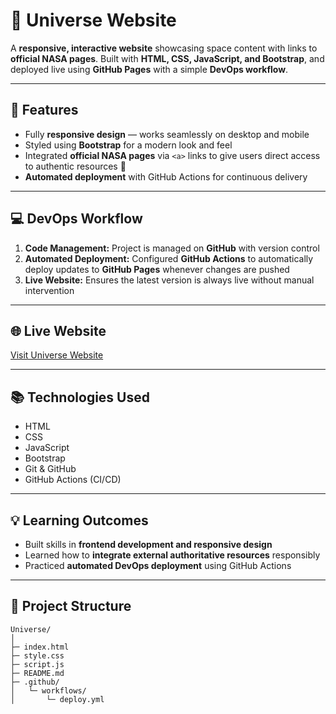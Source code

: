 

# 🌌 Universe Website

A **responsive, interactive website** showcasing space content with links to **official NASA pages**. Built with **HTML, CSS, JavaScript, and Bootstrap**, and deployed live using **GitHub Pages** with a simple **DevOps workflow**.

---

## 🚀 Features

* Fully **responsive design** — works seamlessly on desktop and mobile
* Styled using **Bootstrap** for a modern look and feel
* Integrated **official NASA pages** via `<a>` links to give users direct access to authentic resources 🌌
* **Automated deployment** with GitHub Actions for continuous delivery

---

## 💻 DevOps Workflow

1. **Code Management:** Project is managed on **GitHub** with version control
2. **Automated Deployment:** Configured **GitHub Actions** to automatically deploy updates to **GitHub Pages** whenever changes are pushed
3. **Live Website:** Ensures the latest version is always live without manual intervention

---

## 🌐 Live Website

[Visit Universe Website](https://apekshavishwasrao2112.github.io/universe-website/)

---

## 📚 Technologies Used

* HTML
* CSS
* JavaScript
* Bootstrap
* Git & GitHub
* GitHub Actions (CI/CD)

---

## 💡 Learning Outcomes

* Built skills in **frontend development and responsive design**
* Learned how to **integrate external authoritative resources** responsibly
* Practiced **automated DevOps deployment** using GitHub Actions

---

## 📁 Project Structure

```
Universe/
│
├─ index.html
├─ style.css
├─ script.js
├─ README.md
├─ .github/
│   └─ workflows/
│       └─ deploy.yml
```

